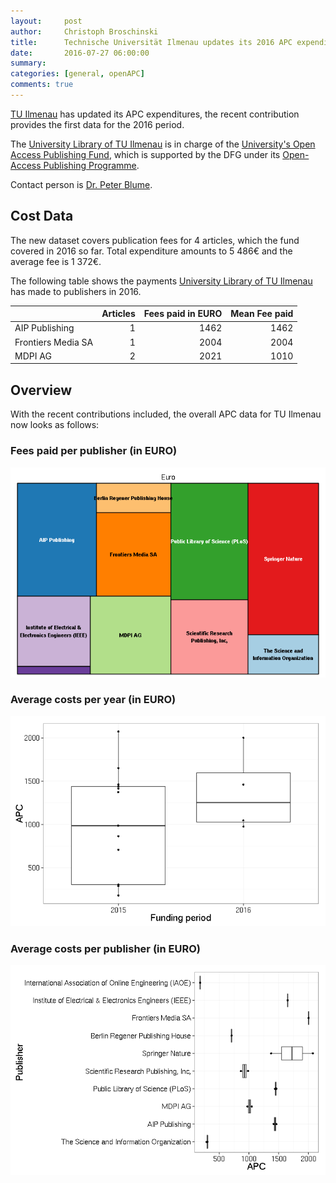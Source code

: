 ```yaml
---
layout:     post
author:     Christoph Broschinski
title:      Technische Universität Ilmenau updates its 2016 APC expenditures
date:       2016-07-27 06:00:00
summary:    
categories: [general, openAPC]
comments: true
---
```





[TU Ilmenau](https://www.tu-ilmenau.de/en/international/) has updated its APC expenditures, the recent contribution provides the first data for the 2016 period.

The [University Library of TU Ilmenau](https://www.tu-ilmenau.de/ub/) is in charge of the [University's Open Access Publishing Fund](https://www.tu-ilmenau.de/ub/service/open-access/oa-publikationsfonds/), which is supported by the DFG under its [Open-Access Publishing Programme](http://www.dfg.de/en/research_funding/programmes/infrastructure/lis/funding_opportunities/open_access/).

Contact person is [Dr. Peter Blume](<mailto:openaccess.ub@tu-ilmenau.de>).

## Cost Data



The new dataset covers publication fees for 4 articles, which the fund covered in 2016 so far. Total expenditure amounts to 5 486€ and the average fee is 1 372€.

The following table shows the payments [University Library of TU Ilmenau](https://www.tu-ilmenau.de/ub/) has made to publishers in 2016.


|                   | Articles| Fees paid in EURO| Mean Fee paid|
|:------------------|--------:|-----------------:|-------------:|
|AIP Publishing     |        1|              1462|          1462|
|Frontiers Media SA |        1|              2004|          2004|
|MDPI AG            |        2|              2021|          1010|

## Overview

With the recent contributions included, the overall APC data for TU Ilmenau now looks as follows: 

### Fees paid per publisher (in EURO)

![plot of chunk tree_ilmenau_2016-07-27](/figure/tree_ilmenau_2016-07-27-1.png) 

###  Average costs per year (in EURO)

![plot of chunk box_ilmenau_year_2016-07-27](/figure/box_ilmenau_year_2016-07-27-1.png) 

###  Average costs per publisher (in EURO)

![plot of chunk box_ilmenau_publisher_2016-07-27](/figure/box_ilmenau_publisher_2016-07-27-1.png) 
